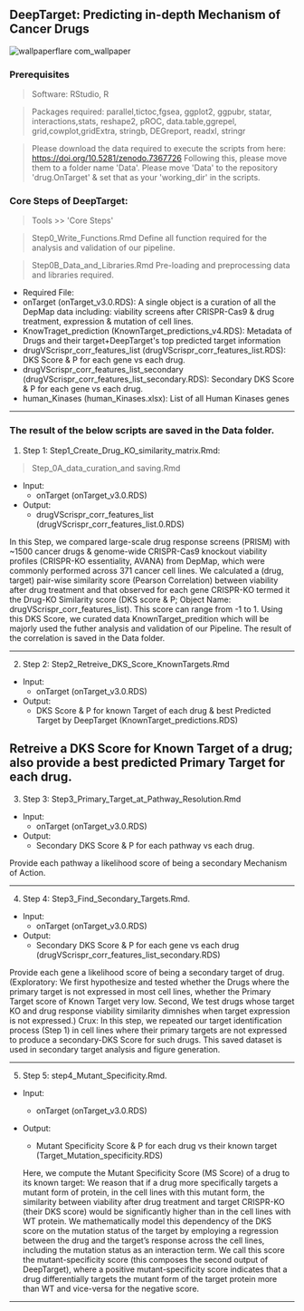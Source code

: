 ## DeepTarget: Predicting in-depth Mechanism of Cancer Drugs
 
 ![wallpaperflare com_wallpaper](https://user-images.githubusercontent.com/29957280/205111289-68c1459a-17aa-4018-b14c-774bce243462.jpg)

### Prerequisites
> Software: RStudio, R

> Packages required: parallel,tictoc,fgsea, ggplot2, ggpubr, statar, interactions,stats, reshape2, pROC, data.table,ggrepel, grid,cowplot,gridExtra, stringb, DEGreport, readxl, stringr

> Please download the data required to execute the scripts from here: https://doi.org/10.5281/zenodo.7367726
Following this, please move them to a folder name 'Data'. Please move 'Data' to the repository 'drug.OnTarget' & set that as your 'working_dir' in the scripts.

### Core Steps of DeepTarget:
> Tools >> 'Core Steps'

> Step0_Write_Functions.Rmd
Define all function required for the analysis and validation of our pipeline. 

> Step0B_Data_and_Libraries.Rmd
Pre-loading and preprocessing data and libraries required.
* Required File:
 * onTarget (onTarget_v3.0.RDS): A single object is a curation of all the DepMap data including: viability screens after CRISPR-Cas9 & drug treatment, expression & mutation of cell lines.
 * KnowTraget_prediction (KnownTarget_predictions_v4.RDS): Metadata of Drugs and their target+DeepTarget's top predicted target information 
 * drugVScrispr_corr_features_list (drugVScrispr_corr_features_list.RDS): DKS Score & P for each gene vs each drug. 
 * drugVScrispr_corr_features_list_secondary (drugVScrispr_corr_features_list_secondary.RDS): Secondary DKS Score & P for each gene vs each drug.
 * human_Kinases (human_Kinases.xlsx): List of all Human Kinases genes

---
### The result of the below scripts are saved in the Data folder.

1) Step 1: Step1_Create_Drug_KO_similarity_matrix.Rmd:
> Step_0A_data_curation_and saving.Rmd
* Input:
  * onTarget (onTarget_v3.0.RDS)
* Output:
  * drugVScrispr_corr_features_list (drugVScrispr_corr_features_list.0.RDS)

In this Step, we compared large-scale drug response screens (PRISM) with ~1500 cancer drugs & genome-wide CRISPR-Cas9 knockout viability profiles (CRISPR-KO essentiality, AVANA) from DepMap, which were commonly performed across 371 cancer cell lines. We calculated a (drug, target) pair-wise similarity score (Pearson Correlation) between viability after drug treatment and that observed for each gene CRISPR-KO termed it the Drug-KO Similarity score (DKS score & P; Object Name: drugVScrispr_corr_features_list). This score can range from -1 to 1. Using this DKS Score, we curated data KnownTarget_predition which will be majorly used the futher analysis and validation of our Pipeline. The result of the correlation is saved in the Data folder.

---
2) Step 2: Step2_Retreive_DKS_Score_KnownTargets.Rmd
* Input:
  * onTarget (onTarget_v3.0.RDS)
* Output:
  * DKS Score & P for known Target of each drug & best Predicted Target by DeepTarget (KnownTarget_predictions.RDS)

Retreive a DKS Score for Known Target of a drug; also provide a best predicted Primary Target for each drug.
---

3) Step 3: Step3_Primary_Target_at_Pathway_Resolution.Rmd
* Input:
  * onTarget (onTarget_v3.0.RDS) 
* Output:
  * Secondary DKS Score & P for each pathway vs each drug.

Provide each pathway a likelihood score of being a secondary Mechanism of Action.

---
4) Step 4: Step3_Find_Secondary_Targets.Rmd.
* Input:
  * onTarget (onTarget_v3.0.RDS) 
* Output:
  * Secondary DKS Score & P for each gene vs each drug (drugVScrispr_corr_features_list_secondary.RDS)

Provide each gene a likelihood score of being a secondary target of drug. (Exploratory: We first hypothesize and tested whether the Drugs where the primary target is not expressed in most cell lines, whether the Primary Target score of Known Target very low. Second, We test drugs whose target KO and drug response viability similarity dimnishes when target expression is not expressed.) Crux: In this step, we repeated our target identification process (Step 1) in cell lines where their primary targets are not expressed to produce a secondary-DKS Score for such drugs. This saved dataset is used in secondary target analysis and figure generation.

---

5) Step 5: step4_Mutant_Specificity.Rmd.
* Input:
  * onTarget (onTarget_v3.0.RDS) 
* Output:
  * Mutant Specificity Score & P for each drug vs their known target (Target_Mutation_specificity.RDS)

  Here, we compute the Mutant Specificity Score (MS Score) of a drug to its known target: We reason that if a drug more specifically targets a mutant form of protein, in the cell lines with this mutant form, the similarity between viability after drug treatment and target CRISPR-KO (their DKS score) would be significantly higher than in the cell lines with WT protein. We mathematically model this dependency of the DKS score on the mutation status of the target by employing a regression between the drug and the target’s response across the cell lines, including the mutation status as an interaction term. We call this score the mutant-specificity score (this composes the second output of DeepTarget), where a positive mutant-specificity score indicates that a drug differentially targets the mutant form of the target protein more than WT and vice-versa for the negative score.
---
